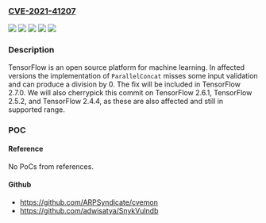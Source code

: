 ### [CVE-2021-41207](https://cve.mitre.org/cgi-bin/cvename.cgi?name=CVE-2021-41207)
![](https://img.shields.io/static/v1?label=Product&message=tensorflow&color=blue)
![](https://img.shields.io/static/v1?label=Version&message=%3C%202.4.4%20&color=brightgreen)
![](https://img.shields.io/static/v1?label=Version&message=%3E%3D%202.5.0%2C%20%3C%202.5.2%20&color=brightgreen)
![](https://img.shields.io/static/v1?label=Version&message=%3E%3D%202.6.0%2C%20%3C%202.6.1%20&color=brightgreen)
![](https://img.shields.io/static/v1?label=Vulnerability&message=CWE-369%3A%20Divide%20By%20Zero&color=brightgreen)

### Description

TensorFlow is an open source platform for machine learning. In affected versions the implementation of `ParallelConcat` misses some input validation and can produce a division by 0. The fix will be included in TensorFlow 2.7.0. We will also cherrypick this commit on TensorFlow 2.6.1, TensorFlow 2.5.2, and TensorFlow 2.4.4, as these are also affected and still in supported range.

### POC

#### Reference
No PoCs from references.

#### Github
- https://github.com/ARPSyndicate/cvemon
- https://github.com/adwisatya/SnykVulndb

